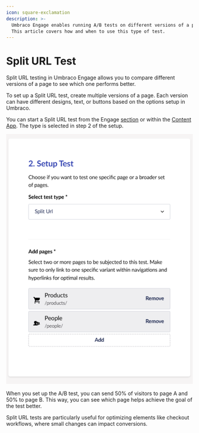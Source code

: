 ```yaml
---
icon: square-exclamation
description: >-
  Umbraco Engage enables running A/B tests on different versions of a page. 
  This article covers how and when to use this type of test.
---
```


# Split URL Test

Split URL testing in Umbraco Engage allows you to compare different versions of a page to see which one performs better.

To set up a Split URL test, create multiple versions of a page. Each version can have different designs, text, or buttons based on the options setup in Umbraco.

You can start a Split URL test from the Engage [section](../../introduction/the-umbraco-engage-section.md) or within the [Content App](../../introduction/content-apps.md). The type is selected in step 2 of the setup.

![Split URL Test](../../../.gitbook/assets/split-url-test.png)

When you set up the A/B test, you can send 50% of visitors to page A and 50% to page B. This way, you can see which page helps achieve the goal of the test better.

Split URL tests are particularly useful for optimizing elements like checkout workflows, where small changes can impact conversions.
